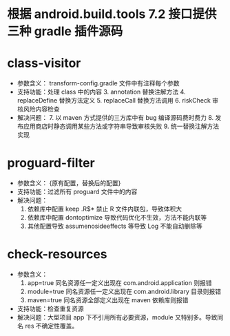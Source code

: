 根据 android.build.tools 7.2 接口提供三种 gradle 插件源码
=============

# class-visitor 
+ 参数含义： transform-config.gradle 文件中有注释每个参数
+ 支持功能：处理 class 中的内容
   3. annotation 替换注解方法
   4. replaceDefine 替换方法定义
   5. replaceCall 替换方法调用
   6. riskCheck 审核风险内容检查
+ 解决问题：
   7. 以 maven 方式提供的三方库中有 bug 编译源码费时费力
   8. 发布应用商店时静态调用某些方法或字符串导致审核失败
   9. 统一替换注解方法实现   

# proguard-filter
+ 参数含义： {原有配置，替换后的配置}
+ 支持功能：过滤所有 proguard 文件中的内容
+ 解决问题：
   1. 依赖库中配置 keep .R$* 禁止 R 文件内联包，导致体积大
   2. 依赖库中配置 dontoptimize 导致代码优化不生效，方法不能内联等
   3. 其他配置导致 assumenosideeffects 等导致 Log 不能自动删除等

# check-resources
+ 参数含义：
   1. app=true 同名资源任一定义出现在 com.android.application 则报错
   2. module=true 同名资源任一定义出现在 com.android.library 目录则报错
   3. maven=true 同名资源全部定义出现在 maven 依赖库则报错
+ 支持功能：检查重复资源
+ 解决问题：大型项目 app 下不引用所有必要资源，module 又特别多。导致同名 res 不确定性覆盖。
